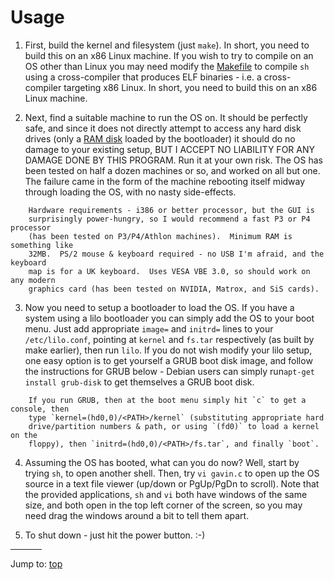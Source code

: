 # Usage

1. First, build the kernel and filesystem (just `make`).  In short, you need to
build this on an x86 Linux machine.  If you wish to try to compile on an OS
other than Linux you may need modify the [Makefile](%%REPO_URL%%/2004/gavin/Makefile) to compile `sh`
using a cross-compiler that produces ELF binaries - i.e. a cross-compiler
targeting x86 Linux.  In short, you need to build this on an x86 Linux machine.

2. Next, find a suitable machine to run the OS on.  It should be perfectly safe,
and since it does not directly attempt to access any hard disk drives (only a
[RAM disk](https://en.wikipedia.org/wiki/RAM_drive) loaded by the bootloader) it
should do no damage to your existing setup, BUT I ACCEPT NO LIABILITY FOR ANY
DAMAGE DONE BY THIS PROGRAM.  Run it at your own risk.  The OS has been tested
on half a dozen machines or so, and worked on all but one.  The failure came in
the form of the machine rebooting itself midway through loading the OS, with no
nasty side-effects.

```
    Hardware requirements - i386 or better processor, but the GUI is
    surprisingly power-hungry, so I would recommend a fast P3 or P4 processor
    (has been tested on P3/P4/Athlon machines).  Minimum RAM is something like
    32MB.  PS/2 mouse & keyboard required - no USB I'm afraid, and the keyboard
    map is for a UK keyboard.  Uses VESA VBE 3.0, so should work on any modern
    graphics card (has been tested on NVIDIA, Matrox, and SiS cards).
```

3. Now you need to setup a bootloader to load the OS.  If you have a system
using a lilo bootloader you can simply add the OS to your boot menu.  Just add
appropriate `image=` and `initrd=` lines to your `/etc/lilo.conf`, pointing at
`kernel` and `fs.tar` respectively (as built by make earlier), then run `lilo`.
If you do not wish modify your lilo setup, one easy option is to get yourself a
GRUB boot disk image, and follow the instructions for GRUB below - Debian users
can simply run`apt-get install grub-disk` to get themselves a GRUB boot disk.

```
    If you run GRUB, then at the boot menu simply hit `c` to get a console, then
    type `kernel=(hd0,0)/<PATH>/kernel` (substituting appropriate hard
    drive/partition numbers & path, or using `(fd0)` to load a kernel on the
    floppy), then `initrd=(hd0,0)/<PATH>/fs.tar`, and finally `boot`.
```

4. Assuming the OS has booted, what can you do now?  Well, start by trying `sh`,
to open another shell.  Then, try `vi gavin.c` to open up the OS source in a
text file viewer (up/down or PgUp/PgDn to scroll). Note that the provided
applications, `sh` and `vi` both have windows of the same size, and both open in
the top left corner of the screen, so you may need drag the windows around a bit
to tell them apart.

5. To shut down - just hit the power button. :-)


<hr style="width:10%;text-align:left;margin-left:0">

Jump to: [top](#)


<!--

    Copyright © 1984-2024 by Landon Curt Noll. All Rights Reserved.

    You are free to share and adapt this file under the terms of this license:

        Creative Commons Attribution-ShareAlike 4.0 International (CC BY-SA 4.0)

    For more information, see:

        https://creativecommons.org/licenses/by-sa/4.0/

-->
